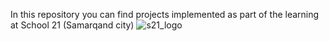 In this repository you can find projects implemented as part of the learning at School 21 (Samarqand city)
                                                                                                            ![s21_logo](https://github.com/user-attachments/assets/8a936b33-dff0-43a5-9932-5903cff66408)
